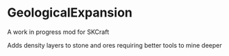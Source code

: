 # GeologicalExpansion

A work in progress mod for SKCraft

Adds density layers to stone and ores requiring better tools to mine deeper
